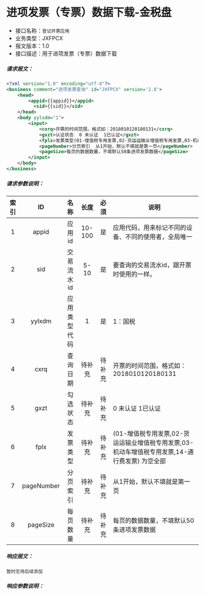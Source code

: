 # 进项发票（专票）数据下载-金税盘

- 接口名称：`登记开票应用`
- 业务类型：JXFPCX
- 报文版本：1.0
- 接口描述：用于进项发票（专票）数据下载

##### 请求报文：

```xml
<?xml version="1.0" encoding="utf-8"?>
<business comment="进项发票查询" id="JXFPCX" version='2.0'>
	<head>
		<appid>{{appid}}</appid>
		  <sid>{{sid}}</sid>
	</head>
	<body yylxdm="1">
		<input>
			<cxrq>开票的时间范围，格式如：2018010120180131</cxrq>
			<gxzt>认证状态  0 未认证  1已认证</gxzt>
			<fplx>发票类型(01-增值税专用发票,02-货运运输业增值税专用发票,03-机动车增值税专用发票,14-通行费发票)  为空全部</fplx>
			<pageNumber>分页索引  从1开始，默认不填就是第一页</pageNumber>
			<pageSize>每页的数据数量，不填默认50条进项发票数据</pageSize>
		</input>
	</body>
</business>
```

##### 请求参数说明：

| 索引 |     ID     |     名称     |  长度  |  必须  | 说明                                                         |
| :--: | :--------: | :----------: | :----: | :----: | ------------------------------------------------------------ |
|  1   |   appid    |    应用id    | 10-100 |   是   | 应用代码，用来标记不同的设备、不同的使用者，全局唯一         |
|  2   |    sid     |  交易流水id  |  5-10  |   是   | 要查询的交易流水id，跟开票时使用的一样。                     |
|  3   |   yylxdm   | 应用类型代码 |   1    |   是   | 1：国税                                                      |
|  4   |    cxrq    |   查询日期   | 待补充 | 待补充 | 开票的时间范围，格式如：2018010120180131                     |
|  5   |    gxzt    |   勾选状态   | 待补充 | 待补充 | 0 未认证  1已认证                                            |
|  6   |    fplx    |   发票类型   | 待补充 | 待补充 | (01-增值税专用发票,02-货运运输业增值税专用发票,03-机动车增值税专用发票,14-通行费发票)  为空全部 |
|  7   | pageNumber |   分页索引   | 待补充 | 待补充 | 从1开始，默认不填就是第一页                                  |
|  8   |  pageSize  |   每页数量   | 待补充 | 待补充 | 每页的数据数量，不填默认50条进项发票数据                     |

##### 响应报文：

```xml
暂时无待后续添加
```

##### 响应参数说明：    

